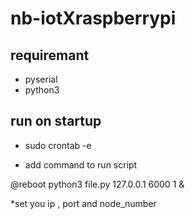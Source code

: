 # nb-iotXraspberrypi
## requiremant
- pyserial
- python3
## run on startup
- sudo crontab -e

- add command to run script

@reboot python3 file.py 127.0.0.1 6000 1 &

*set you ip , port and node_number
